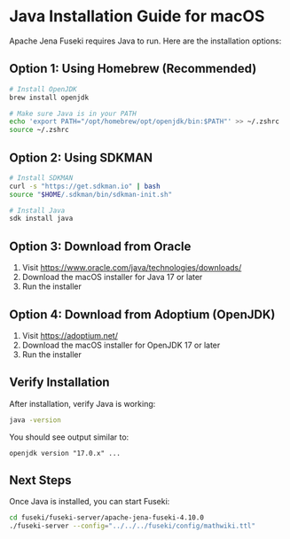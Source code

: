 # Java Installation Guide for macOS

Apache Jena Fuseki requires Java to run. Here are the installation options:

## Option 1: Using Homebrew (Recommended)

```bash
# Install OpenJDK
brew install openjdk

# Make sure Java is in your PATH
echo 'export PATH="/opt/homebrew/opt/openjdk/bin:$PATH"' >> ~/.zshrc
source ~/.zshrc
```

## Option 2: Using SDKMAN

```bash
# Install SDKMAN
curl -s "https://get.sdkman.io" | bash
source "$HOME/.sdkman/bin/sdkman-init.sh"

# Install Java
sdk install java
```

## Option 3: Download from Oracle

1. Visit <https://www.oracle.com/java/technologies/downloads/>
2. Download the macOS installer for Java 17 or later
3. Run the installer

## Option 4: Download from Adoptium (OpenJDK)

1. Visit <https://adoptium.net/>
2. Download the macOS installer for OpenJDK 17 or later
3. Run the installer

## Verify Installation

After installation, verify Java is working:

```bash
java -version
```

You should see output similar to:

```text
openjdk version "17.0.x" ...
```

## Next Steps

Once Java is installed, you can start Fuseki:

```bash
cd fuseki/fuseki-server/apache-jena-fuseki-4.10.0
./fuseki-server --config="../../../fuseki/config/mathwiki.ttl"
```
